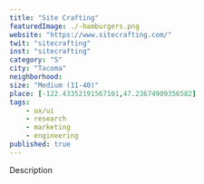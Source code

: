 ```yaml
---
title: "Site Crafting"
featuredImage: ./-hamburgers.png
website: "https://www.sitecrafting.com/"
twit: "sitecrafting"
inst: "sitecrafting"
category: "S"
city: "Tacoma"
neighborhood:
size: "Medium (11-40)"
place: [-122.43352191567101,47.23674909356582]
tags:
    - ux/ui
    - research
    - marketing
    - engineering
published: true
---
```


Description
